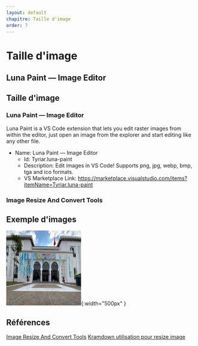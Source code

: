 ```yaml
---
layout: default
chapitre: Taille d'image
order: 7
---
```


# Taille d'image
<!-- new slide -->

## Luna Paint — Image Editor
<!-- note -->

## Taille d'image

### Luna Paint — Image Editor

<!-- note -->

Luna Paint is a VS Code extension that lets you edit raster images from within the editor, just open an image from the explorer and start editing like any other file.

- Name: Luna Paint — Image Editor
  - Id: Tyriar.luna-paint
  - Description: Edit images in VS Code! Supports png, jpg, webp, bmp, tga and ico formats.
  - VS Marketplace Link: https://marketplace.visualstudio.com/items?itemName=Tyriar.luna-paint


<!-- new slide -->

### Image Resize And Convert Tools



<!-- new slide -->

## Exemple d'images


![Solicode](./images/solicode.jpeg){:width="500px" }

<!-- new slide -->

## Références


[Image Resize And Convert Tools](https://marketplace.visualstudio.com/items?itemName=GuusBeltman.ImageTools)
[Kramdown utilisation pour resize image](https://copyprogramming.com/howto/changing-image-size-in-markdown-on-gitlab#google_vignette)

<!-- new slide -->